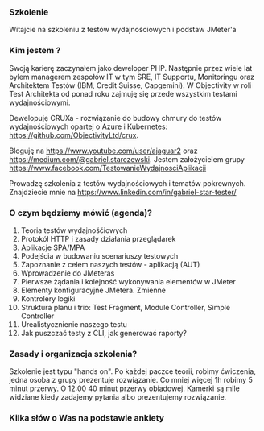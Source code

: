 ### Szkolenie

Witajcie na szkoleniu z testów wydajnościowych i podstaw JMeter'a

### Kim jestem ?

Swoją karierę zaczynałem jako deweloper PHP. Następnie przez wiele lat bylem managerem zespołów IT w tym SRE, IT Supportu, Monitoringu oraz Architektem Testów (IBM, Credit Suisse, Capgemini).
W Objectivity w roli Test Architekta od ponad roku zajmuję się przede wszystkim testami wydajnościowymi.

Dewelopuję CRUXa - rozwiązanie do budowy chmury do testów wydajnościowych opartej o Azure i Kubernetes:
https://github.com/ObjectivityLtd/crux. 

Bloguję na
https://www.youtube.com/user/ajaguar2 oraz https://medium.com/@gabriel.starczewski. Jestem założycielem grupy https://www.facebook.com/TestowanieWydajnosciAplikacji

Prowadzę szkolenia z testów wydajnościowych i tematów pokrewnych. Znajdziecie mnie na https://www.linkedin.com/in/gabriel-star-tester/

### O czym będziemy mówić (agenda)?


1. Teoria testów wydajnośćiowych
2. Protokół HTTP i zasady działania przeglądarek
3. Aplikacje SPA/MPA
4. Podejścia w budowaniu scenariuszy testowych
5. Zapoznanie z celem naszych testów - aplikacją (AUT)
6. Wprowadzenie do JMeteras
7. Pierwsze żądania i kolejność wykonywania elementów w JMeter
8. Elementy konfiguracyjne JMetera. Zmienne
9. Kontrolery logiki
10. Struktura planu i trio: Test Fragment, Module Controller, Simple Controller
11. Urealistycznienie naszego testu 
12. Jak puszczać testy z CLI, jak generować raporty?

### Zasady i organizacja szkolenia?

Szkolenie jest typu "hands on". Po każdej paczce teorii, robimy ćwiczenia, jedna osoba z grupy prezentuje rozwiązanie.
Co mniej więcej 1h robimy 5 minut przerwy.
O 12:00 40 minut przerwy obiadowej.
Kamerki są mile widziane kiedy zadajemy pytania albo prezentujemy rozwiązanie.

### Kilka słów o Was na podstawie ankiety


